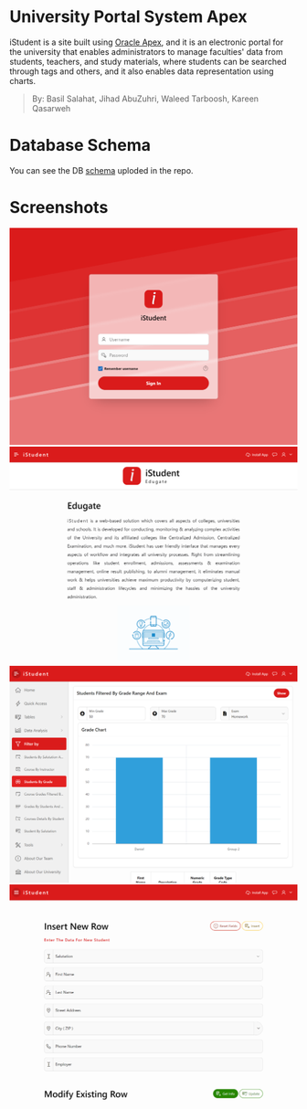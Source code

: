 # University Portal System Apex
iStudent is a site built using [Oracle Apex](https://apex.oracle.com/en/), and it is an electronic portal for the university that enables administrators to manage faculties' data from students, teachers, and study materials, where students can be searched through tags and others, and it also enables data representation using charts.
> By: Basil Salahat, Jihad AbuZuhri, Waleed Tarboosh, Kareen Qasarweh

# Database Schema
You can see the DB [schema](Student-Database-Schema.pdf) uploded in the repo.

# Screenshots
![](screenshots/1.png)
![](screenshots/2.png)
![](screenshots/3.png)
![](screenshots/4.png)

